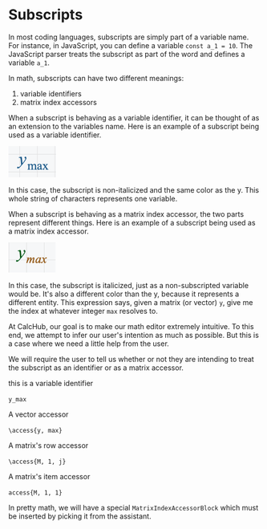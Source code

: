 # Subscripts

In most coding languages, subscripts are simply part of a variable name. For instance, in JavaScript, you can define a variable `const a_1 = 10`. The JavaScript parser treats the subscript as part of the word and defines a variable `a_1`.

In math, subscripts can have two different meanings:

1) variable identifiers
2) matrix index accessors

When a subscript is behaving as a variable identifier, it can be thought of as an 
extension to the variables name. Here is an example of a subscript being used as a variable identifier.

![Variable Image](images/variable_identifier.png)

In this case, the subscript is non-italicized and the same color as the y. This whole string of characters represents one variable.

When a subscript is behaving as a matrix index accessor, the two parts represent different things. Here is an example of a subscript being used as a matrix index accessor.

![Variable Image](images/index_accessor.png)

In this case, the subscript is italicized, just as a non-subscripted variable would be. It's also a different color than the y, because it represents a different entity. This expression says, given a matrix (or vector) `y`, give me the index at whatever integer `max` resolves to.

At CalcHub, our goal is to make our math editor extremely intuitive. To this end, we attempt to infer our user's intention as much as possible. But this is a case where we need a little help from the user. 

We will require the user to tell us whether or not they are intending to treat the subscript as an identifier or as a matrix accessor.

this is a variable identifier

`y_max`

A vector accessor

`\access{y, max}`

A matrix's row accessor

`\access{M, 1, j}`

A matrix's item accessor

`access{M, 1, 1}`

In pretty math, we will have a special `MatrixIndexAccessorBlock` which must be inserted by picking it from the assistant.
